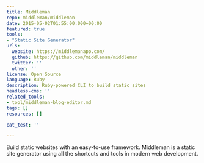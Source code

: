 ```yaml
---
title: Middleman
repo: middleman/middleman
date: 2015-05-02T01:55:00.000+00:00
featured: true
tools:
- "Static Site Generator"
urls:
  website: https://middlemanapp.com/
  github: https://github.com/middleman/middleman
  twitter: ''
  other: ''
license: Open Source
language: Ruby
description: Ruby-powered CLI to build static sites
headless-cms: ''
related_tools:
- tool/middleman-blog-editor.md
tags: []
resources: []

cat_test: ''

---
```

Build static websites with an easy-to-use framework. Middleman is a static site generator using all the shortcuts and tools in modern web development.
